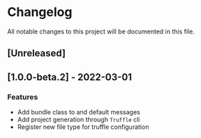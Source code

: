 # Changelog
All notable changes to this project will be documented in this file.

## [Unreleased]
## [1.0.0-beta.2] - 2022-03-01

### Features

- Add bundle class to and default messages
- Add project generation through `Truffle` cli
- Register new file type for truffle configuration

<!-- generated by git-cliff -->
